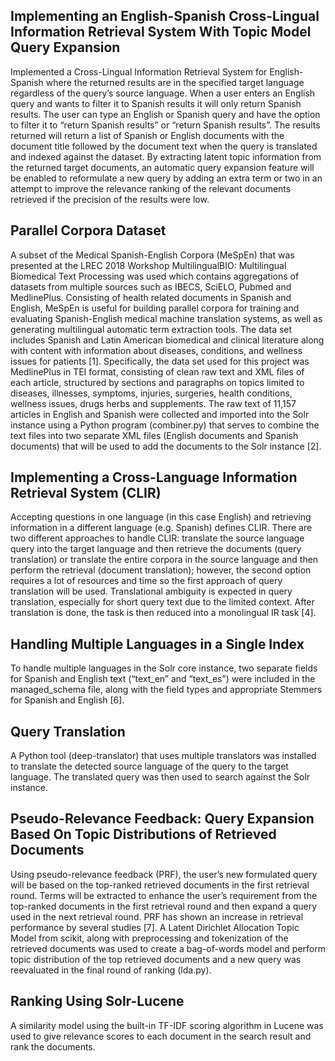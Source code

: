 ## Implementing an English-Spanish Cross-Lingual Information Retrieval System With Topic Model Query Expansion

Implemented a Cross-Lingual Information Retrieval System for English-Spanish where the returned
results are in the specified target language regardless of the query’s source language. When a 
user enters an English query and wants to filter it to Spanish results it will only
return Spanish results. The user can type an English or Spanish query and have the option to filter it to
“return Spanish results” or “return Spanish results”. The results returned will return a list of Spanish or
English documents with the document title followed by the document text when the query is translated
and indexed against the dataset. By extracting latent topic information from the returned target
documents, an automatic query expansion feature will be enabled to reformulate a new query by
adding an extra term or two in an attempt to improve the relevance ranking of the relevant documents
retrieved if the precision of the results were low.

## Parallel Corpora Dataset
A subset of the Medical Spanish-English Corpora (MeSpEn) that was presented at the LREC
2018 Workshop MultilingualBIO: Multilingual Biomedical Text Processing was used which
contains aggregations of datasets from multiple sources such as IBECS, SciELO, Pubmed and
MedlinePlus. Consisting of health related documents in Spanish and English, MeSpEn is useful
for building parallel corpora for training and evaluating Spanish-English medical machine
translation systems, as well as generating multilingual automatic term extraction tools. The data
set includes Spanish and Latin American biomedical and clinical literature along with content
with information about diseases, conditions, and wellness issues for patients [1].
Specifically, the data set used for this project was MedlinePlus in TEI format, consisting of clean
raw text and XML files of each article, structured by sections and paragraphs on topics limited to
diseases, illnesses, symptoms, injuries, surgeries, health conditions, wellness issues, drugs herbs
and supplements. The raw text of 11,157 articles in English and Spanish were collected and
imported into the Solr instance using a Python program (combiner.py) that serves to combine the
text files into two separate XML files (English documents and Spanish documents) that will be
used to add the documents to the Solr instance [2].

## Implementing a Cross-Language Information Retrieval System (CLIR)
Accepting questions in one language (in this case English) and retrieving information in a
different language (e.g. Spanish) defines CLIR. There are two different approaches to handle
CLIR: translate the source language query into the target language and then retrieve the
documents (query translation) or translate the entire corpora in the source language and then
perform the retrieval (document translation); however, the second option requires a lot of
resources and time so the first approach of query translation will be used. Translational
ambiguity is expected in query translation, especially for short query text due to the limited
context. After translation is done, the task is then reduced into a monolingual IR task [4].

## Handling Multiple Languages in a Single Index
To handle multiple languages in the Solr core instance, two separate fields for Spanish and
English text (“text_en” and “text_es”) were included in the managed_schema file, along with the
field types and appropriate Stemmers for Spanish and English [6].

## Query Translation
A Python tool (deep-translator) that uses multiple translators was installed to translate the detected
source language of the query to the target language. The translated query was then used to search against
the Solr instance.

## Pseudo-Relevance Feedback: Query Expansion Based On Topic Distributions of Retrieved Documents
Using pseudo-relevance feedback (PRF), the user’s new formulated query will be based on the
top-ranked retrieved documents in the first retrieval round. Terms will be extracted to enhance the user’s
requirement from the top-ranked documents in the first retrieval round and then expand a query used in
the next retrieval round. PRF has shown an increase in retrieval performance by several studies [7]. A
Latent Dirichlet Allocation Topic Model from scikit, along with preprocessing and tokenization of the
retrieved documents was used to create a bag-of-words model and perform topic distribution of the top
retrieved documents and a new query was reevaluated in the final round of ranking (lda.py).

## Ranking Using Solr-Lucene
A similarity model using the built-in TF-IDF scoring algorithm in Lucene was used to give relevance
scores to each document in the search result and rank the documents.

